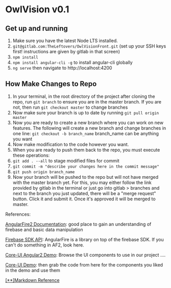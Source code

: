 # OwlVision v0.1

## Get up and running

1. Make sure you have the latest Node LTS installed.
2. `git@gitlab.com:TheLeftovers/OwlVisionFront.git` (set up your SSH keys first! instructions are given by gitlab in that screen)
3. `npm install`
4. `npm install angular-cli -g` to install angular-cli globally
5. `ng serve` then navigate to http://localhost:4200

## How Make Changes to Repo

1. In your terminal, in the root directory of the project after cloning the repo, run `git branch` to ensure you are in the master branch. If you are not, then run `git checkout master` to change branches
2. Now make sure your branch is up to date by running `git pull origin master`
3. Now you are ready to create a new branch where you can work on new features. The following will create a new branch and change branches in one line: `git checkout -b branch_name` branch_name can be anything you want
4. Now make modification to the code however you want.
5. When you are ready to push them back to the repo, you must execute these operations:
 1. `git add . --all` to stage modified files for commit
 2. `git commit -m "describe your changes here in the commit message"`
 3. `git push origin branch_name`
6. Now your branch will be pushed to the repo but will not have merged with the master branch yet. For this, you may either follow the link provided by gitlab in the terminal or just go into gitlab > branches and next to the branch you just updated, there will be a "merge request" button. Click it and submit it. Once it's approved it will be merged to master.

References:

[AngularFire2 Documentation](https://github.com/angular/angularfire2/blob/master/docs/1-install-and-setup.md): good place to gain an understanding of firebase and basic data manipulation

[Firebase SDK API](https://firebase.google.com/docs/reference/js/): AngularFire is a library on top of the firebase SDK. If you can't do something in AF2, look here.

[Core-UI Angular2 Demo](http://coreui.io/demo/Angular2_Demo/#/dashboard): Browse the UI components to use in our project ....

[Core-UI Demo](https://github.com/mrholek/CoreUI-Free-Bootstrap-Admin-Template/tree/master/Angular2_CLI_Full_Project/src/app): then grab the code from here for the components you liked in the demo and use them

[[**]Markdown Reference](https://gitlab.com/help/user/markdown)
